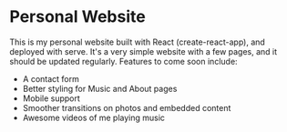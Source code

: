 # Personal Website

This is my personal website built with React (create-react-app), and deployed with serve.
It's a very simple website with a few pages, and it should be updated regularly.
Features to come soon include:

* A contact form
* Better styling for Music and About pages
* Mobile support
* Smoother transitions on photos and embedded content
* Awesome videos of me playing music
